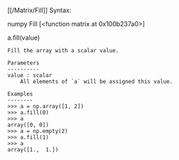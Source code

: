 [[/Matrix/Fill]]
Syntax:

  numpy Fill [<function matrix at 0x100b237a0>]

a.fill(value)

    Fill the array with a scalar value.

    Parameters
    ----------
    value : scalar
        All elements of `a` will be assigned this value.

    Examples
    --------
    >>> a = np.array([1, 2])
    >>> a.fill(0)
    >>> a
    array([0, 0])
    >>> a = np.empty(2)
    >>> a.fill(1)
    >>> a
    array([1.,  1.])